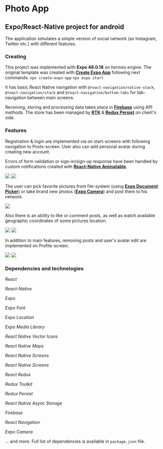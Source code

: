 # Photo App
## Expo/React-Native project for android

The application simulates a simple version of social network (as Instagram, Twitter etc.) with different features.

### Creating

This project was implemented with **Expo 48.0.18** on _hermes_ engine.
The original template was created with **[Create Expo App](https://docs.expo.dev/tutorial/create-your-first-app/)** following next commands:
`npx create-expo-app`
`npx expo start`

It has basic React Native navigation with `@react-navigation/native-stack`, `@react-navigation/stack` and `@react-navigation/bottom-tabs` for tab-navigation between main screens.

Receiving, storing and processing data takes place in **[Firebase](https://firebase.google.com/)** using API methods. The store has been managed by **[RTK](https://redux-toolkit.js.org/)** & **[Redux Persist](https://www.npmjs.com/package/redux-persist)** on client's side.

### Features

Registration & login are implemented via on start-screens with following navigation to Posts-screen. User also can add personal avatar during creating new account.

Errors of form validation or sign-in/sign-up response have been handled by custom notifications created with **[React-Native Animatable](https://www.npmjs.com/package/react-native-animatable)**.


![](https://media.giphy.com/media/Zaij3rNZvqJewzcWqK/giphy.gif) ![](https://media.giphy.com/media/Llc6eVoblzhw46XBDB/giphy.gif)


The user can pick favorite pictures from file-system (using **[Expo Document Picker](https://docs.expo.dev/versions/latest/sdk/document-picker/)**) or take brand new photos (**[Expo Camera](https://docs.expo.dev/versions/latest/sdk/camera/)**) and post them to his network.

![](https://media.giphy.com/media/VxgnPIOdHKqPN1PmYd/giphy.gif)


Also there is an ability to like or comment posts, as well as watch available geographic coordinates of some pictures location.

![](https://media.giphy.com/media/hK4ogiNavWnFNdEt0J/giphy.gif) ![](https://media.giphy.com/media/QJuZaWQ3KiazFhj2c3/giphy.gif)


In addition to main features, removing posts and user's avatar edit are implemented on Profile-screen.

![](https://media.giphy.com/media/yubUP5ILcL8ePuFaAi/giphy.gif) ![](https://media.giphy.com/media/TxZSVaFG8h7sbqzbBu/giphy.gif)

### Dependencies and technologies

_React_

_React-Native_

_Expo_

_Expo Font_

_Expo Location_

_Expo Media Library_

_React Native Vector Icons_

_React Native Maps_

_React Native Screens_

_React Native Screens_

_React Redux_

_Redux Toolkit_

_Redux Persist_

_React Native Async Storage_

_Firebase_

_React Navigation_

_Expo Camera_

... and more. Full list of dependencies is available in _`package.json`_ file.
